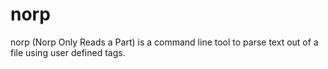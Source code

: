 # norp
norp (Norp Only Reads a Part) is a command line tool to parse text out of a file using user defined tags.
